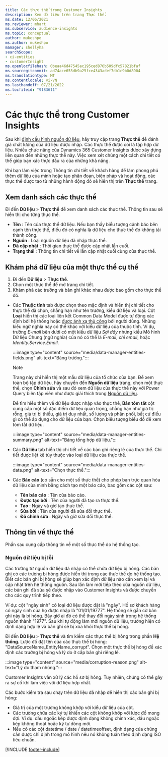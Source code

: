 ```yaml
---
title: Các thực thể trong Customer Insights
description: Xem dữ liệu trên trang Thực thể.
ms.date: 12/06/2021
ms.reviewer: mhart
ms.subservice: audience-insights
ms.topic: conceptual
author: mukeshpo
ms.author: mukeshpo
manager: shellyha
searchScope:
- ci-entities
- customerInsight
ms.openlocfilehash: 0beaa46d47545ac195ced876b509dfc57821bfaf
ms.sourcegitcommit: ad74ace653db9a25fce4343adef7db1c9b0d8904
ms.translationtype: MT
ms.contentlocale: vi-VN
ms.lasthandoff: 07/21/2022
ms.locfileid: "9183611"
---
```

# <a name="entities-in-customer-insights"></a>Các thực thể trong Customer Insights

Sau khi [định cấu hình nguồn dữ liệu](data-sources.md), hãy truy cập trang **Thực thể** để đánh giá chất lượng của dữ liệu được nhập. Các thực thể được coi là tập hợp dữ liệu. Nhiều chức năng của Dynamics 365 Customer Insights được xây dựng liên quan đến những thực thể này. Việc xem xét chúng một cách chi tiết có thể giúp bạn xác thực đầu ra của những khả năng.

Khi bạn làm việc trong Thông tin chi tiết về khách hàng để làm phong phú thêm dữ liệu của mình hoặc tạo phân đoạn, biện pháp và hoạt động, các thực thể được tạo từ những hành động đó sẽ hiển thị trên **Thực thể** trang.

## <a name="view-a-list-of-entities"></a>Xem danh sách các thực thể

Đi đến **Dữ liệu** > **Thực thể** để xem danh sách các thực thể. Thông tin sau sẽ hiển thị cho từng thực thể.

- **Tên** : Tên của thực thể dữ liệu. Nếu bạn thấy biểu tượng cảnh báo bên cạnh tên thực thể, điều đó có nghĩa là dữ liệu cho thực thể đó không tải thành công.
- **Nguồn** : Loại nguồn dữ liệu đã nhập thực thể.
- **Đã cập nhật** : Thời gian thực thể được cập nhật lần cuối.
- **Trạng thái** : Thông tin chi tiết về lần cập nhật cuối cùng của thực thể.

## <a name="explore-a-specific-entitys-data"></a>Khám phá dữ liệu của một thực thể cụ thể

1. Đi đến **Dữ liệu** > **Thực thể**.
1. Chọn một thực thể để mở trang chi tiết.  
1. Khám phá các trường và bản ghi khác nhau được bao gồm cho thực thể đó.

- Các **Thuộc tính** tab được chọn theo mặc định và hiển thị chi tiết cho thực thể đã chọn, chẳng hạn như tên trường, kiểu dữ liệu và loại. Cột **Loại** hiển thị các loại liên kết Common Data Model được tự động xác định bởi hệ thống hoặc [được ánh xạ thủ công](map-entities.md) bởi người dùng. Những kiểu ngữ nghĩa này có thể khác với kiểu dữ liệu của thuộc tính. Ví dụ, trường *E-mail* bên dưới có một kiểu dữ liệu *Sợi dây* nhưng kiểu Mô hình Dữ liệu Chung (ngữ nghĩa) của nó có thể là *E-mail*, *chỉ email*, hoặc *Identity.Service.Email*.

   :::image type="content" source="media/data-manager-entities-fields.png" alt-text="Bảng trường.":::

   > [!NOTE]
   > Trang này chỉ hiển thị một mẫu dữ liệu của tổ chức của bạn. Để xem toàn bộ tập dữ liệu, hãy chuyển đến **Nguồn dữ liệu** trang, chọn một thực thể, chọn **Chỉnh sửa** và sau đó xem dữ liệu của thực thể này với Power Query biên tập viên như được giải thích trong [Nguồn dữ liệu](data-sources.md).

   Để tìm hiểu thêm về dữ liệu được nhập vào thực thể, **Bản tóm tắt** cột cung cấp một số đặc điểm dữ liệu quan trọng, chẳng hạn như giá trị rỗng, giá trị bị thiếu, giá trị duy nhất, số lượng và phân phối, bất cứ điều gì có thể áp dụng cho dữ liệu của bạn. Chọn biểu tượng biểu đồ để xem tóm tắt dữ liệu.

   :::image type="content" source="media/data-manager-entities-summary.png" alt-text="Bảng tổng hợp dữ liệu.":::

- Các **Dữ liệu** tab hiển thị chi tiết về các bản ghi riêng lẻ của thực thể. Chi tiết được liệt kê tùy thuộc vào loại dữ liệu của thực thể.

   :::image type="content" source="media/data-manager-entities-data.png" alt-text="Chọn thực thể.":::

- Các **Báo cáo** (có sẵn cho một số thực thể) cho phép bạn trực quan hóa dữ liệu của mình bằng cách tạo một báo cáo, bao gồm các cột sau:

  - **Tên báo cáo** : Tên của báo cáo.
  - **Được tạo bởi** : Tên của người đã tạo ra thực thể.
  - **Tạo** : Ngày và giờ tạo thực thể.
  - **Sửa bởi** : Tên của người đã sửa đổi thực thể.
  - **Đã chỉnh sửa** : Ngày và giờ sửa đổi thực thể.

## <a name="entity-specific-information"></a>Thông tin về thực thể

Phần sau cung cấp thông tin về một số thực thể do hệ thống tạo.

### <a name="corrupted-data-sources"></a>Nguồn dữ liệu bị lỗi

Các trường từ nguồn dữ liệu đã nhập có thể chứa dữ liệu bị hỏng. Các bản ghi có các trường bị hỏng được hiển thị trong các thực thể do hệ thống tạo. Biết các bản ghi bị hỏng sẽ giúp bạn xác định dữ liệu nào cần xem lại và cập nhật trên hệ thống nguồn. Sau lần làm mới tiếp theo của nguồn dữ liệu, các bản ghi đã sửa sẽ được nhập vào Customer Insights và được chuyển cho các quy trình tiếp theo. 

Ví dụ: cột "ngày sinh" có loại dữ liệu được đặt là "ngày". Hồ sơ khách hàng có ngày sinh của họ được nhập là "01/01/19777". Hệ thống sẽ gắn cờ bản ghi này là bị hỏng. Bây giờ ai đó có thể thay đổi ngày sinh trong hệ thống nguồn thành "1977". Sau khi tự động làm mới nguồn dữ liệu, trường hiện có định dạng hợp lệ và bản ghi sẽ bị xóa khỏi thực thể bị hỏng.

Đi đến **Dữ liệu** > **Thực thể** và tìm kiếm các thực thể bị hỏng trong phần **Hệ thống**. Lược đồ đặt tên của các thực thể bị hỏng: "DataSourceName_EntityName_corrupt". Chọn một thực thể bị hỏng để xác định các trường bị hỏng và lý do ở cấp bản ghi riêng lẻ.

   :::image type="content" source="media/corruption-reason.png" alt-text="Lý do tham nhũng.":::

Customer Insights vẫn xử lý các hồ sơ bị hỏng. Tuy nhiên, chúng có thể gây ra sự cố khi làm việc với dữ liệu hợp nhất.

Các bước kiểm tra sau chạy trên dữ liệu đã nhập để hiển thị các bản ghi bị hỏng:

- Giá trị của một trường không khớp với kiểu dữ liệu của cột.
- Các trường chứa các ký tự khiến các cột không khớp với lược đồ mong đợi. Ví dụ: dấu ngoặc kép được định dạng không chính xác, dấu ngoặc kép không thoát hoặc ký tự dòng mới.
- Nếu có các cột datetime / date / datetimeoffset, định dạng của chúng cần được chỉ định trong mô hình nếu nó không tuân theo định dạng ISO tiêu chuẩn.

[!INCLUDE [footer-include](includes/footer-banner.md)]
